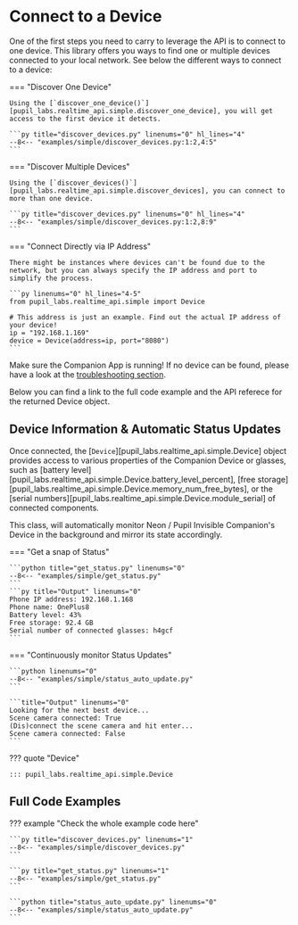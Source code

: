 # Connect to a Device

One of the first steps you need to carry to leverage the API is to connect to one device. This library offers you ways to find one or multiple devices connected to your local network. See below the different ways to connect to a device:

=== "Discover One Device"

    Using the [`discover_one_device()`][pupil_labs.realtime_api.simple.discover_one_device], you will get access to the first device it detects.

    ```py title="discover_devices.py" linenums="0" hl_lines="4"
    --8<-- "examples/simple/discover_devices.py:1:2,4:5"
    ```

=== "Discover Multiple Devices"

    Using the [`discover_devices()`][pupil_labs.realtime_api.simple.discover_devices], you can connect to more than one device.

    ```py title="discover_devices.py" linenums="0" hl_lines="4"
    --8<-- "examples/simple/discover_devices.py:1:2,8:9"
    ```

=== "Connect Directly via IP Address"

    There might be instances where devices can't be found due to the network, but you can always specify the IP address and port to simplify the process.

    ```py linenums="0" hl_lines="4-5"
    from pupil_labs.realtime_api.simple import Device

    # This address is just an example. Find out the actual IP address of your device!
    ip = "192.168.1.169"
    device = Device(address=ip, port="8080")
    ```

Make sure the Companion App is running! If no device can be found, please have a look at the [troubleshooting section](../../troubleshooting.md).

Below you can find a link to the full code example and the API referece for the returned Device object.

## Device Information & Automatic Status Updates

Once connected, the [`Device`][pupil_labs.realtime_api.simple.Device] object provides access to various properties of the Companion Device or glasses, such as [battery level][pupil_labs.realtime_api.simple.Device.battery_level_percent], [free storage][pupil_labs.realtime_api.simple.Device.memory_num_free_bytes], or the [serial numbers][pupil_labs.realtime_api.simple.Device.module_serial] of connected components.

This class, will automatically monitor Neon / Pupil Invisible Companion's Device in the background and mirror its state accordingly.

=== "Get a snap of Status"

    ```python title="get_status.py" linenums="0"
    --8<-- "examples/simple/get_status.py"
    ```
    ```py title="Output" linenums="0"
    Phone IP address: 192.168.1.168
    Phone name: OnePlus8
    Battery level: 43%
    Free storage: 92.4 GB
    Serial number of connected glasses: h4gcf
    ```

=== "Continuously monitor Status Updates"

    ```python linenums="0"
    --8<-- "examples/simple/status_auto_update.py"
    ```

    ```title="Output" linenums="0"
    Looking for the next best device...
    Scene camera connected: True
    (Dis)connect the scene camera and hit enter...
    Scene camera connected: False
    ```

??? quote "Device"

    ::: pupil_labs.realtime_api.simple.Device

## Full Code Examples

??? example "Check the whole example code here"

    ```py title="discover_devices.py" linenums="1"
    --8<-- "examples/simple/discover_devices.py"
    ```

    ```py title="get_status.py" linenums="1"
    --8<-- "examples/simple/get_status.py"
    ```

    ```python title="status_auto_update.py" linenums="0"
    --8<-- "examples/simple/status_auto_update.py"
    ```
